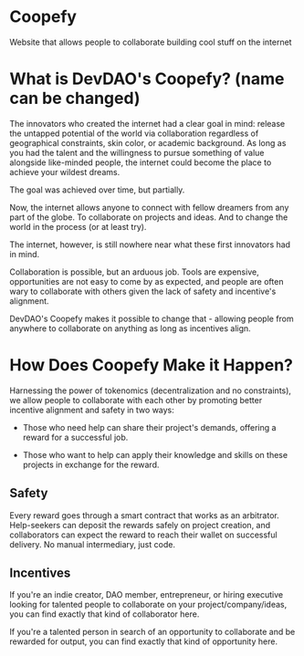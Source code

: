 # Coopefy
Website that allows people to collaborate building cool stuff on the internet 


# **What is DevDAO's Coopefy?** (name can be changed)
The innovators who created the internet had a clear goal in mind: release the untapped potential of the world via collaboration regardless of geographical constraints, skin color, or academic background. As long as you had the talent and the willingness to pursue something of value alongside like-minded people, the internet could become the place to achieve your wildest dreams. 

The goal was achieved over time, but partially. 

Now, the internet allows anyone to connect with fellow dreamers from any part of the globe. To collaborate on projects and ideas. And to change the world in the process (or at least try).
    
 The internet, however, is still nowhere near what these first innovators had in mind. 
 
 Collaboration is possible, but an arduous job. Tools are expensive, opportunities are not easy to come by as expected, and people are often wary to collaborate with others given the lack of safety and incentive's alignment.
 
 DevDAO's Coopefy makes it possible to change that - allowing people from anywhere to collaborate on anything as long as incentives align.  
 
# **How Does Coopefy Make it Happen?**

Harnessing the power of tokenomics (decentralization and no constraints), we allow people to collaborate with each other by promoting better incentive alignment and safety in two ways:

- Those who need help can share their project's demands, offering a reward for a successful job. 

- Those who want to help can apply their knowledge and skills on these projects in exchange for the reward. 

## **Safety**
Every reward goes through a smart contract that works as an arbitrator. Help-seekers can deposit the rewards safely on project creation, and collaborators can expect the reward to reach their wallet on successful delivery.
No manual intermediary, just code. 

## **Incentives**
If you're an indie creator, DAO member, entrepreneur, or hiring executive looking for talented people to collaborate on your project/company/ideas, you can find exactly that kind of collaborator here.

If you're a talented person in search of an opportunity to collaborate and be rewarded for output, you can find exactly that kind of opportunity here.

